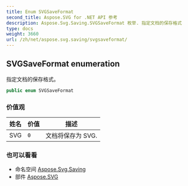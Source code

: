 ```yaml
---
title: Enum SVGSaveFormat
second_title: Aspose.SVG for .NET API 参考
description: Aspose.Svg.Saving.SVGSaveFormat 枚举. 指定文档的保存格式
type: docs
weight: 3660
url: /zh/net/aspose.svg.saving/svgsaveformat/
---
```

## SVGSaveFormat enumeration

指定文档的保存格式。

```csharp
public enum SVGSaveFormat
```

### 价值观

| 姓名 | 价值 | 描述 |
| --- | --- | --- |
| SVG | `0` | 文档将保存为 SVG. |

### 也可以看看

* 命名空间 [Aspose.Svg.Saving](../../aspose.svg.saving/)
* 部件 [Aspose.SVG](../../)


